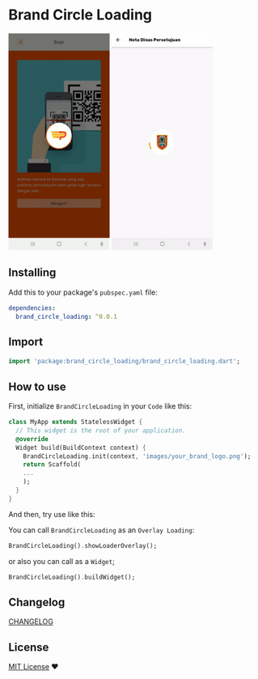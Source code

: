 # Brand Circle Loading

<img src="https://github.com/sulthanalihsan/brand_circle_loading/blob/master/images/gif1.gif" width=200 height=429/> <img src="https://github.com/sulthanalihsan/brand_circle_loading/blob/master/images/gif2.gif?raw=true" width=200 height=429/> 

## Installing

Add this to your package's `pubspec.yaml` file:

```yaml
dependencies:
  brand_circle_loading: ^0.0.1
```

## Import

```dart
import 'package:brand_circle_loading/brand_circle_loading.dart';
```

## How to use

First, initialize `BrandCircleLoading` in your `Code` like this:

```dart
class MyApp extends StatelessWidget {
  // This widget is the root of your application.
  @override
  Widget build(BuildContext context) {
    BrandCircleLoading.init(context, 'images/your_brand_logo.png');
    return Scaffold(
    ...
    );
  }
}
```

And then, try use like this:

You can call `BrandCircleLoading` as an `Overlay Loading`:

```dart
BrandCircleLoading().showLoaderOverlay();
```

or also you can call as a `Widget`;

```dart
BrandCircleLoading().buildWidget();
```

## Changelog

[CHANGELOG](./CHANGELOG.md)

## License

[MIT License](./LICENSE)
️❤️
